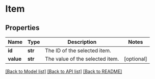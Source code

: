 # Item

## Properties
Name | Type | Description | Notes
------------ | ------------- | ------------- | -------------
**id** | **str** | The ID of the selected item. | 
**value** | **str** | The value of the selected item. | [optional] 

[[Back to Model list]](../README.md#documentation-for-models) [[Back to API list]](../README.md#documentation-for-api-endpoints) [[Back to README]](../README.md)


